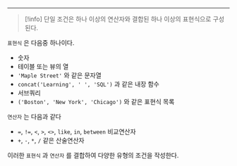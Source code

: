 
---

>[!info]  단일 조건은 하나 이상의 연산자와 결합된 하나 이상의 표현식으로 구성된다.

`표현식`  은 다음중 하나이다.

- 숫자
- 테이블 또는 뷰의 열
- `'Maple Street'` 와 같은 문자열
- `concat('Learning', ' ', 'SQL')` 과 같은 내장 함수
- 서브쿼리
- `('Boston', 'New York', 'Chicago')` 와 같은 표현식 목록

`연산자` 는 다음과 같다

- `=`, `!=`, `<`, `>`, `<>`, `like`, `in`, `between` 비교연산자
- `+`, `-`, `*`, `/` 같은 산술연산자

이러한 `표현식` 과 `연산자` 를 결합하여 다양한 유형의 조건을 작성한다.

